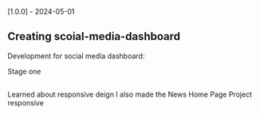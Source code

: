 [1.0.0] - 2024-05-01
## Creating scoial-media-dashboard
Development for social media dashboard:

Stage one
##
Learned about responsive deign
I also made the News Home Page Project responsive